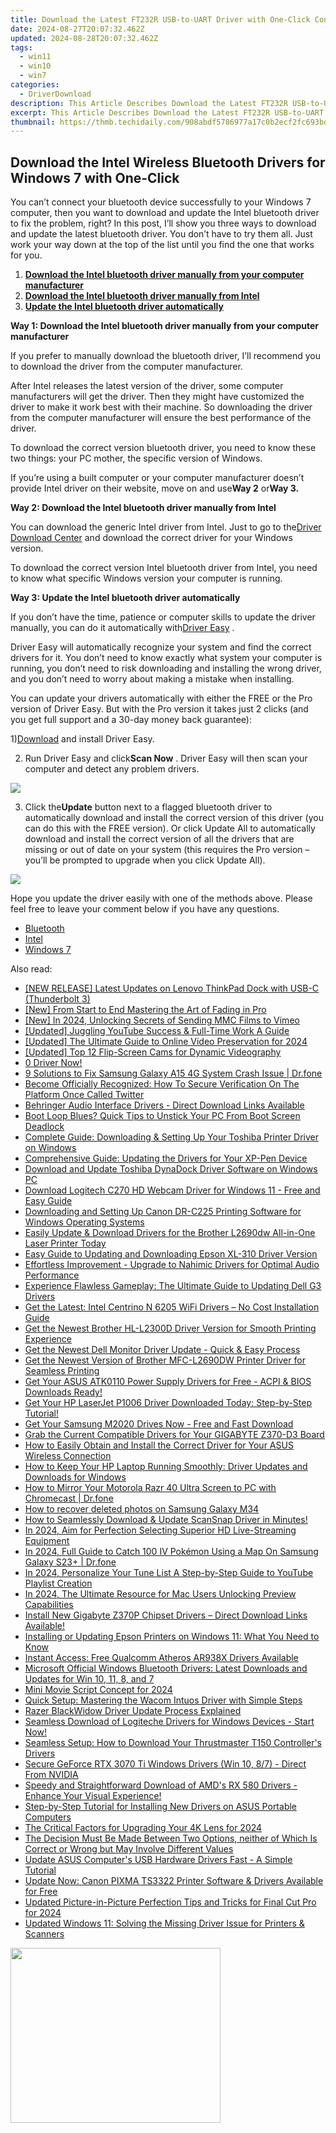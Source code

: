 ```yaml
---
title: Download the Latest FT232R USB-to-UART Driver with One-Click Convenience
date: 2024-08-27T20:07:32.462Z
updated: 2024-08-28T20:07:32.462Z
tags:
  - win11
  - win10
  - win7
categories:
  - DriverDownload
description: This Article Describes Download the Latest FT232R USB-to-UART Driver with One-Click Convenience
excerpt: This Article Describes Download the Latest FT232R USB-to-UART Driver with One-Click Convenience
thumbnail: https://thmb.techidaily.com/908abdf5786977a17c0b2ecf2fc693bdf5a10c0549e2851740329dd839b1ac68.jpg
---
```


## Download the Intel Wireless Bluetooth Drivers for Windows 7 with One-Click

You can’t connect your bluetooth device successfully to your Windows 7 computer, then you want to download and update the Intel bluetooth driver to fix the problem, right? In this post, I’ll show you three ways to download and update the latest bluetooth driver. You don’t have to try them all. Just work your way down at the top of the list until you find the one that works for you.  
  
1. [**Download the Intel bluetooth driver manually from your computer manufacturer**](https://tools.techidaily.com/drivereasy/download/)
2. [**Download the Intel bluetooth driver manually from Intel**](https://tools.techidaily.com/drivereasy/download/)
3. [**Update the Intel bluetooth driver automatically**](https://tools.techidaily.com/drivereasy/download/)
  
 **Way 1: Download the Intel bluetooth driver manually from your computer manufacturer**

 If you prefer to manually download the bluetooth driver, I’ll recommend you to download the driver from the computer manufacturer.  
  
 After Intel releases the latest version of the driver, some computer manufacturers will get the driver. Then they might have customized the driver to make it work best with their machine. So downloading the driver from the computer manufacturer will ensure the best performance of the driver.  
  
 To download the correct version bluetooth driver, you need to know these two things: your PC mother, the specific version of Windows.

 If you’re using a built computer or your computer manufacturer doesn’t provide Intel driver on their website, move on and use**Way 2** or**Way 3.**
  
**Way 2: Download the Intel bluetooth driver manually from Intel**

 You can download the generic Intel driver from Intel. Just to go to the[Driver Download Center](https://downloadcenter.intel.com/)  and download the correct driver for your Windows version.

 To download the correct version Intel bluetooth driver from Intel, you need to know what specific Windows version your computer is running.

**Way 3: Update the Intel bluetooth driver automatically**

 If you don’t have the time, patience or computer skills to update the driver manually, you can do it automatically with[Driver Easy](https://tools.techidaily.com/drivereasy/download/) **[](https://tools.techidaily.com/drivereasy/download/)**  .  
  
 Driver Easy will automatically recognize your system and find the correct drivers for it. You don’t need to know exactly what system your computer is running, you don’t need to risk downloading and installing the wrong driver, and you don’t need to worry about making a mistake when installing.

 You can update your drivers automatically with either the FREE or the Pro version of Driver Easy. But with the Pro version it takes just 2 clicks (and you get full support and a 30-day money back guarantee):  
  
 1)[Download](https://downloadcenter.intel.com/) and install Driver Easy.  
  
 2) Run Driver Easy and click**Scan Now** . Driver Easy will then scan your computer and detect any problem drivers.

![](https://images.drivereasy.com/wp-content/uploads/2018/03/img_5aa261ac3e22d.png)

 3) Click the**Update** button next to a flagged bluetooth driver to automatically download and install the correct version of this driver (you can do this with the FREE version). Or click Update All to automatically download and install the correct version of all the drivers that are missing or out of date on your system (this requires the Pro version – you’ll be prompted to upgrade when you click Update All).

![](https://images.drivereasy.com/wp-content/uploads/2018/03/img_5aa269aececb7.jpg)
  
 Hope you update the driver easily with one of the methods above. Please feel free to leave your comment below if you have any questions.

* [Bluetooth](https://tools.techidaily.com/drivereasy/download/)
* [Intel](https://tools.techidaily.com/drivereasy/download/)
* [Windows 7](https://tools.techidaily.com/drivereasy/download/)

<ins class="adsbygoogle"
     style="display:block"
     data-ad-format="autorelaxed"
     data-ad-client="ca-pub-7571918770474297"
     data-ad-slot="1223367746"></ins>



<ins class="adsbygoogle"
     style="display:block"
     data-ad-client="ca-pub-7571918770474297"
     data-ad-slot="8358498916"
     data-ad-format="auto"
     data-full-width-responsive="true"></ins>

<span class="atpl-alsoreadstyle">Also read:</span>
<div><ul>
<li><a href="https://win-amazing.techidaily.com/new-release-latest-updates-on-lenovo-thinkpad-dock-with-usb-c-thunderbolt-3/"><u>[NEW RELEASE] Latest Updates on Lenovo ThinkPad Dock with USB-C (Thunderbolt 3)</u></a></li>
<li><a href="https://some-techniques.techidaily.com/new-from-start-to-end-mastering-the-art-of-fading-in-pro/"><u>[New] From Start to End  Mastering the Art of Fading in Pro</u></a></li>
<li><a href="https://vimeo-videos.techidaily.com/new-in-2024-unlocking-secrets-of-sending-mmc-films-to-vimeo/"><u>[New] In 2024, Unlocking Secrets of Sending MMC Films to Vimeo</u></a></li>
<li><a href="https://facebook-record-videos.techidaily.com/updated-juggling-youtube-success-and-full-time-work-a-guide/"><u>[Updated] Juggling YouTube Success & Full-Time Work  A Guide</u></a></li>
<li><a href="https://screen-capture.techidaily.com/updated-the-ultimate-guide-to-online-video-preservation-for-2024/"><u>[Updated] The Ultimate Guide to Online Video Preservation for 2024</u></a></li>
<li><a href="https://facebook-record-videos.techidaily.com/updated-top-12-flip-screen-cams-for-dynamic-videography/"><u>[Updated] Top 12 Flip-Screen Cams for Dynamic Videography</u></a></li>
<li><a href="https://win-amazing.techidaily.com/1722960527189-0-driver-now/"><u>0 Driver Now!</u></a></li>
<li><a href="https://howto.techidaily.com/9-solutions-to-fix-samsung-galaxy-a15-4g-system-crash-issue-drfone-by-drfone-fix-android-problems-fix-android-problems/"><u>9 Solutions to Fix Samsung Galaxy A15 4G System Crash Issue | Dr.fone</u></a></li>
<li><a href="https://technical-tips.techidaily.com/become-officially-recognized-how-to-secure-verification-on-the-platform-once-called-twitter/"><u>Become Officially Recognized: How To Secure Verification On The Platform Once Called Twitter</u></a></li>
<li><a href="https://win-amazing.techidaily.com/1722974520068-behringer-audio-interface-drivers-direct-download-links-available/"><u>Behringer Audio Interface Drivers - Direct Download Links Available</u></a></li>
<li><a href="https://win-howtos.techidaily.com/1723209511095-boot-loop-blues-quick-tips-to-unstick-your-pc-from-boot-screen-deadlock/"><u>Boot Loop Blues? Quick Tips to Unstick Your PC From Boot Screen Deadlock</u></a></li>
<li><a href="https://win-amazing.techidaily.com/complete-guide-downloading-and-setting-up-your-toshiba-printer-driver-on-windows/"><u>Complete Guide: Downloading & Setting Up Your Toshiba Printer Driver on Windows</u></a></li>
<li><a href="https://win-amazing.techidaily.com/comprehensive-guide-updating-the-drivers-for-your-xp-pen-device/"><u>Comprehensive Guide: Updating the Drivers for Your XP-Pen Device</u></a></li>
<li><a href="https://win-amazing.techidaily.com/download-and-update-toshiba-dynadock-driver-software-on-windows-pc/"><u>Download and Update Toshiba DynaDock Driver Software on Windows PC</u></a></li>
<li><a href="https://win-amazing.techidaily.com/download-logitech-c270-hd-webcam-driver-for-windows-11-free-and-easy-guide/"><u>Download Logitech C270 HD Webcam Driver for Windows 11 - Free and Easy Guide</u></a></li>
<li><a href="https://win-amazing.techidaily.com/downloading-and-setting-up-canon-dr-c225-printing-software-for-windows-operating-systems/"><u>Downloading and Setting Up Canon DR-C225 Printing Software for Windows Operating Systems</u></a></li>
<li><a href="https://win-amazing.techidaily.com/easily-update-and-download-drivers-for-the-brother-l2690dw-all-in-one-laser-printer-today/"><u>Easily Update & Download Drivers for the Brother L2690dw All-in-One Laser Printer Today</u></a></li>
<li><a href="https://win-amazing.techidaily.com/easy-guide-to-updating-and-downloading-epson-xl-310-driver-version/"><u>Easy Guide to Updating and Downloading Epson XL-310 Driver Version</u></a></li>
<li><a href="https://win-amazing.techidaily.com/effortless-improvement-upgrade-to-nahimic-drivers-for-optimal-audio-performance/"><u>Effortless Improvement - Upgrade to Nahimic Drivers for Optimal Audio Performance</u></a></li>
<li><a href="https://win-amazing.techidaily.com/experience-flawless-gameplay-the-ultimate-guide-to-updating-dell-g3-drivers/"><u>Experience Flawless Gameplay: The Ultimate Guide to Updating Dell G3 Drivers</u></a></li>
<li><a href="https://win-amazing.techidaily.com/get-the-latest-intel-centrino-n-6205-wifi-drivers-no-cost-installation-guide/"><u>Get the Latest: Intel Centrino N 6205 WiFi Drivers – No Cost Installation Guide</u></a></li>
<li><a href="https://win-amazing.techidaily.com/get-the-newest-brother-hl-l2300d-driver-version-for-smooth-printing-experience/"><u>Get the Newest Brother HL-L2300D Driver Version for Smooth Printing Experience</u></a></li>
<li><a href="https://win-amazing.techidaily.com/get-the-newest-dell-monitor-driver-update-quick-and-easy-process/"><u>Get the Newest Dell Monitor Driver Update - Quick & Easy Process</u></a></li>
<li><a href="https://win-amazing.techidaily.com/get-the-newest-version-of-brother-mfc-l2690dw-printer-driver-for-seamless-printing/"><u>Get the Newest Version of Brother MFC-L2690DW Printer Driver for Seamless Printing</u></a></li>
<li><a href="https://win-amazing.techidaily.com/1722979142779-get-your-asus-atk0110-power-supply-drivers-for-free-acpi-and-bios-downloads-ready/"><u>Get Your ASUS ATK0110 Power Supply Drivers for Free - ACPI & BIOS Downloads Ready!</u></a></li>
<li><a href="https://win-amazing.techidaily.com/get-your-hp-laserjet-p1006-driver-downloaded-today-step-by-step-tutorial/"><u>Get Your HP LaserJet P1006 Driver Downloaded Today: Step-by-Step Tutorial!</u></a></li>
<li><a href="https://win-amazing.techidaily.com/get-your-samsung-m2020-drives-now-free-and-fast-download/"><u>Get Your Samsung M2020 Drives Now - Free and Fast Download</u></a></li>
<li><a href="https://win-amazing.techidaily.com/grab-the-current-compatible-drivers-for-your-gigabyte-z370-d3-board/"><u>Grab the Current Compatible Drivers for Your GIGABYTE Z370-D3 Board</u></a></li>
<li><a href="https://win-amazing.techidaily.com/how-to-easily-obtain-and-install-the-correct-driver-for-your-asus-wireless-connection/"><u>How to Easily Obtain and Install the Correct Driver for Your ASUS Wireless Connection</u></a></li>
<li><a href="https://win-amazing.techidaily.com/how-to-keep-your-hp-laptop-running-smoothly-driver-updates-and-downloads-for-windows/"><u>How to Keep Your HP Laptop Running Smoothly: Driver Updates and Downloads for Windows</u></a></li>
<li><a href="https://screen-mirror.techidaily.com/how-to-mirror-your-motorola-razr-40-ultra-screen-to-pc-with-chromecast-drfone-by-drfone-android/"><u>How to Mirror Your Motorola Razr 40 Ultra Screen to PC with Chromecast | Dr.fone</u></a></li>
<li><a href="https://blog-min.techidaily.com/how-to-recover-deleted-photos-on-samsung-galaxy-m34-by-stellar-photo-recovery-android-mobile-photo-recover/"><u>How to recover deleted photos on Samsung Galaxy M34</u></a></li>
<li><a href="https://win-amazing.techidaily.com/1722970597722-how-to-seamlessly-download-and-update-scansnap-driver-in-minutes/"><u>How to Seamlessly Download & Update ScanSnap Driver in Minutes!</u></a></li>
<li><a href="https://extra-information.techidaily.com/in-2024-aim-for-perfection-selecting-superior-hd-live-streaming-equipment/"><u>In 2024, Aim for Perfection  Selecting Superior HD Live-Streaming Equipment</u></a></li>
<li><a href="https://change-location.techidaily.com/in-2024-full-guide-to-catch-100-iv-pokemon-using-a-map-on-samsung-galaxy-s23plus-drfone-by-drfone-virtual-android/"><u>In 2024, Full Guide to Catch 100 IV Pokémon Using a Map On Samsung Galaxy S23+ | Dr.fone</u></a></li>
<li><a href="https://youtube-stream.techidaily.com/in-2024-personalize-your-tune-list-a-step-by-step-guide-to-youtube-playlist-creation/"><u>In 2024, Personalize Your Tune List  A Step-by-Step Guide to YouTube Playlist Creation</u></a></li>
<li><a href="https://some-approaches.techidaily.com/in-2024-the-ultimate-resource-for-mac-users-unlocking-preview-capabilities/"><u>In 2024, The Ultimate Resource for Mac Users  Unlocking Preview Capabilities</u></a></li>
<li><a href="https://win-amazing.techidaily.com/1722966059170-install-new-gigabyte-z370p-chipset-drivers-direct-download-links-available/"><u>Install New Gigabyte Z370P Chipset Drivers – Direct Download Links Available!</u></a></li>
<li><a href="https://win-amazing.techidaily.com/installing-or-updating-epson-printers-on-windows-11-what-you-need-to-know/"><u>Installing or Updating Epson Printers on Windows 11: What You Need to Know</u></a></li>
<li><a href="https://win-amazing.techidaily.com/instant-access-free-qualcomm-atheros-ar938x-drivers-available/"><u>Instant Access: Free Qualcomm Atheros AR938X Drivers Available</u></a></li>
<li><a href="https://win-amazing.techidaily.com/microsoft-official-windows-bluetooth-drivers-latest-downloads-and-updates-for-win-10-11-8-and-7/"><u>Microsoft Official Windows Bluetooth Drivers: Latest Downloads and Updates for Win 10, 11, 8, and 7</u></a></li>
<li><a href="https://extra-support.techidaily.com/mini-movie-script-concept-for-2024/"><u>Mini Movie Script Concept for 2024</u></a></li>
<li><a href="https://win-amazing.techidaily.com/quick-setup-mastering-the-wacom-intuos-driver-with-simple-steps/"><u>Quick Setup: Mastering the Wacom Intuos Driver with Simple Steps</u></a></li>
<li><a href="https://win-amazing.techidaily.com/razer-blackwidow-driver-update-process-explained/"><u>Razer BlackWidow Driver Update Process Explained</u></a></li>
<li><a href="https://win-amazing.techidaily.com/1722977855136-seamless-download-of-logiteche-drivers-for-windows-devices-start-now/"><u>Seamless Download of Logiteche Drivers for Windows Devices - Start Now!</u></a></li>
<li><a href="https://win-amazing.techidaily.com/seamless-setup-how-to-download-your-thrustmaster-t150-controllers-drivers/"><u>Seamless Setup: How to Download Your Thrustmaster T150 Controller's Drivers</u></a></li>
<li><a href="https://win-amazing.techidaily.com/secure-geforce-rtx-3070-ti-windows-drivers-win-10-87-direct-from-nvidia/"><u>Secure GeForce RTX 3070 Ti Windows Drivers (Win 10, 8/7) - Direct From NVIDIA</u></a></li>
<li><a href="https://win-amazing.techidaily.com/1722961328489-speedy-and-straightforward-download-of-amds-rx-580-drivers-enhance-your-visual-experience/"><u>Speedy and Straightforward Download of AMD's RX 580 Drivers - Enhance Your Visual Experience!</u></a></li>
<li><a href="https://win-amazing.techidaily.com/step-by-step-tutorial-for-installing-new-drivers-on-asus-portable-computers/"><u>Step-by-Step Tutorial for Installing New Drivers on ASUS Portable Computers</u></a></li>
<li><a href="https://some-tips.techidaily.com/the-critical-factors-for-upgrading-your-4k-lens-for-2024/"><u>The Critical Factors for Upgrading Your 4K Lens for 2024</u></a></li>
<li><a href="https://win-amazing.techidaily.com/1722962402764-the-decision-must-be-made-between-two-options-neither-of-which-is-correct-or-wrong-but-may-involve-different-values/"><u>The Decision Must Be Made Between Two Options, neither of Which Is Correct or Wrong but May Involve Different Values</u></a></li>
<li><a href="https://win-amazing.techidaily.com/update-asus-computers-usb-hardware-drivers-fast-a-simple-tutorial/"><u>Update ASUS Computer's USB Hardware Drivers Fast - A Simple Tutorial</u></a></li>
<li><a href="https://win-amazing.techidaily.com/update-now-canon-pixma-ts3322-printer-software-and-drivers-available-for-free/"><u>Update Now: Canon PIXMA TS3322 Printer Software & Drivers Available for Free</u></a></li>
<li><a href="https://ai-video-apps.techidaily.com/updated-picture-in-picture-perfection-tips-and-tricks-for-final-cut-pro-for-2024/"><u>Updated Picture-in-Picture Perfection Tips and Tricks for Final Cut Pro for 2024</u></a></li>
<li><a href="https://win-amazing.techidaily.com/updated-windows-11-solving-the-missing-driver-issue-for-printers-and-scanners/"><u>Updated Windows 11: Solving the Missing Driver Issue for Printers & Scanners</u></a></li>
</ul></div>

<!-- affiliate ads begin -->
<a href="https://getlyla.pxf.io/c/5597632/1455723/15391" target="_top" id="1455723"><img src="//a.impactradius-go.com/display-ad/15391-1455723" border="0" alt="" width="336" height="280"/></a><img height="0" width="0" src="https://imp.pxf.io/i/5597632/1455723/15391" style="position:absolute;visibility:hidden;" border="0" />
<!-- affiliate ads end -->